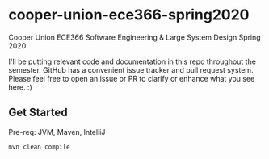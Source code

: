 # cooper-union-ece366-spring2020

Cooper Union
ECE366 Software Engineering & Large System Design
Spring 2020

I'll be putting relevant code and documentation in this repo throughout the semester. GitHub has a convenient issue tracker and pull request system. Please feel free to open an issue or PR to clarify or enhance what you see here. :)

## Get Started

Pre-req: JVM, Maven, IntelliJ

```bash
mvn clean compile
```
